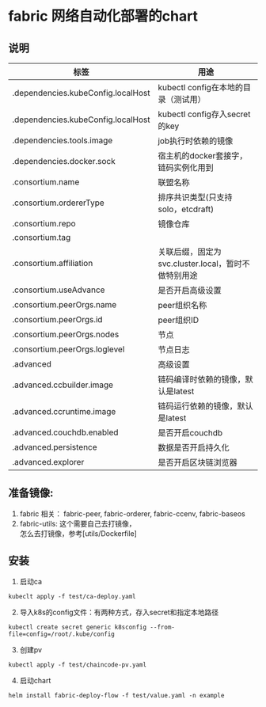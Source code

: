 # fabric 网络自动化部署的chart

## 说明
|标签|用途|
|-|-|
|.dependencies.kubeConfig.localHost|kubectl config在本地的目录（测试用）|
|.dependencies.kubeConfig.localHost|kubectl config存入secret的key|
|.dependencies.tools.image|job执行时依赖的镜像|
|.dependencies.docker.sock|宿主机的docker套接字，链码实例化用到|
|.consortium.name|联盟名称  |
|.consortium.ordererType|排序共识类型(只支持solo，etcdraft) |
|.consortium.repo|镜像仓库 |
|.consortium.tag|| 
|.consortium.affiliation|关联后缀，固定为svc.cluster.local，暂时不做特别用途|
|.consortium.useAdvance|是否开启高级设置|
|.consortium.peerOrgs.name|peer组织名称|
|.consortium.peerOrgs.id|peer组织ID|
|.consortium.peerOrgs.nodes|节点|
|.consortium.peerOrgs.loglevel|节点日志|
|.advanced|高级设置|
|.advanced.ccbuilder.image|链码编译时依赖的镜像，默认是latest|
|.advanced.ccruntime.image|链码运行依赖的镜像，默认是latest|
|.advanced.couchdb.enabled|是否开启couchdb|
|.advanced.persistence|数据是否开启持久化|
|.advanced.explorer|是否开启区块链浏览器|

## 准备镜像:
1. fabric 相关： fabric-peer, fabric-orderer, fabric-ccenv, fabric-baseos
2. fabric-utils: 这个需要自己去打镜像，   
怎么去打镜像，参考[utils/Dockerfile]
  

## 安装
1. 启动ca
```
kubeclt apply -f test/ca-deploy.yaml
```
2. 导入k8s的config文件：有两种方式，存入secret和指定本地路径
```
kubectl create secret generic k8sconfig --from-file=config=/root/.kube/config
```
3. 创建pv
```
kubectl apply -f test/chaincode-pv.yaml
```
4. 启动chart
```
helm install fabric-deploy-flow -f test/value.yaml -n example
```
